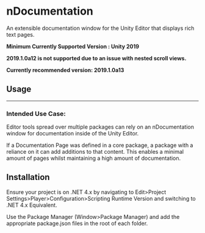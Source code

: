 # nDocumentation
An extensible documentation window for the Unity Editor that displays rich text pages.

**Minimum Currently Supported Version : Unity 2019**

**2019.1.0a12 is not supported due to an issue with nested scroll views.**

**Currently recommended version: 2019.1.0a13**

## Usage

----
### Intended Use Case:

Editor tools spread over multiple packages can rely on an nDocumentation window for documentation inside of the Unity Editor.

If a Documentation Page was defined in a core package, a package with a reliance on it can add additions to that content. This enables a minimal amount of pages whilst maintaining a high amount of documentation.

## Installation
Ensure your project is on .NET 4.x by navigating to Edit>Project Settings>Player>Configuration>Scripting Runtime Version and switching to .NET 4.x Equivalent.

Use the Package Manager (Window>Package Manager) and add the appropriate package.json files in the root of each folder.
